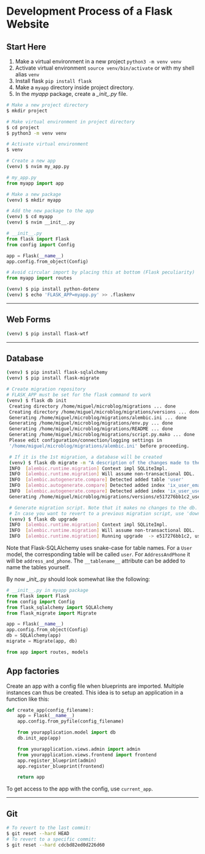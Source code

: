 # Development Process of a Flask Website

## Start Here
1. Make a virtual environment in a new project `python3 -m venv venv`
2. Activate virtual environment `source venv/bin/activate` or with my shell alias `venv`
3. Install flask `pip install flask`
4. Make a `myapp` directory inside project directory.
5. In the _myapp_ package, create a _\__init\__.py_ file.

~~~sh
# Make a new project directory
$ mkdir project

# Make virtual environment in project directory
$ cd project
$ python3 -m venv venv

# Activate virtual environment
$ venv

# Create a new app
(venv) $ nvim my_app.py
~~~

~~~py
# my_app.py
from myapp import app
~~~

~~~sh
# Make a new package
(venv) $ mkdir myapp

# Add the new package to the app
(venv) $ cd myapp
(venv) $ nvim __init__.py
~~~

~~~py
# __init__.py
from flask import Flask
from config import Config

app = Flask(__name__)
app.config.from_object(Config)

# Avoid circular import by placing this at bottom (Flask peculiarity)
from myapp import routes
~~~

~~~sh
(venv) $ pip install python-dotenv
(venv) $ echo 'FLASK_APP=myapp.py' >> .flaskenv
~~~
---

## Web Forms
~~~sh
(venv) $ pip install flask-wtf
~~~

---
## Database

~~~sh
(venv) $ pip install flask-sqlalchemy
(venv) $ pip install flask-migrate

# Create migration repository
# FLASK_APP must be set for the flask command to work
(venv) $ flask db init
 Creating directory /home/miguel/microblog/migrations ... done
 Creating directory /home/miguel/microblog/migrations/versions ... done
 Generating /home/miguel/microblog/migrations/alembic.ini ... done
 Generating /home/miguel/microblog/migrations/env.py ... done
 Generating /home/miguel/microblog/migrations/README ... done
 Generating /home/miguel/microblog/migrations/script.py.mako ... done
 Please edit configuration/connection/logging settings in
 '/home/miguel/microblog/migrations/alembic.ini' before proceeding.

 # If it is the 1st migration, a database will be created
 (venv) $ flask db migrate -m "A description of the changes made to the db"
 INFO  [alembic.runtime.migration] Context impl SQLiteImpl.
 INFO  [alembic.runtime.migration] Will assume non-transactional DDL.
 INFO  [alembic.autogenerate.compare] Detected added table 'user'
 INFO  [alembic.autogenerate.compare] Detected added index 'ix_user_email' on '['email']'
 INFO  [alembic.autogenerate.compare] Detected added index 'ix_user_username' on '['username']'
 Generating /home/miguel/microblog/migrations/versions/e517276bb1c2_users_table.py ... done

 # Generate migration script. Note that it makes no changes to the db.
 # In case you want to revert to a previous migration script, use 'downgrade' option.
 (venv) $ flask db upgrade
 INFO  [alembic.runtime.migration] Context impl SQLiteImpl.
 INFO  [alembic.runtime.migration] Will assume non-transactional DDL.
 INFO  [alembic.runtime.migration] Running upgrade  -> e517276bb1c2, users table

~~~
Note that Flask-SQLAlchemy uses snake-case for table names. For a `User` model, the corresponding table will be called `user`. For `AddressAndPhone` it will be `address_and_phone`. The `__tablename__` attribute can be added to name the tables yourself.

By now \__init\__.py should look somewhat like the following:
~~~py
# __init__.py in myapp package
from flask import Flask
from config import Config
from flask_sqlalchemy import SQLAlchemy
from flask_migrate import Migrate

app = Flask(__name__)
app.config.from_object(Config)
db = SQLAlchemy(app)
migrate = Migrate(app, db)

from app import routes, models
~~~

## App factories

Create an app with a config file when blueprints are imported. Multiple instances can thus be created.
This idea is to setup an application in a function like this:
~~~py
def create_app(config_filename):
    app = Flask(__name__)
    app.config.from_pyfile(config_filename)

    from yourapplication.model import db
    db.init_app(app)

    from yourapplication.views.admin import admin
    from yourapplication.views.frontend import frontend
    app.register_blueprint(admin)
    app.register_blueprint(frontend)

    return app
~~~
To get access to the app with the config, use `current_app`.

---

## Git

~~~sh
# To revert to the last commit:
$ git reset --hard HEAD
# To revert to a specific commit:
$ git reset --hard cdcbd82ed0d226d60
~~~
